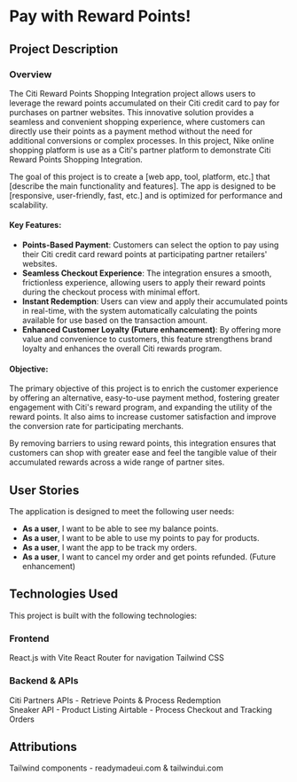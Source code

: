 # Pay with Reward Points!

## Project Description

### Overview

The Citi Reward Points Shopping Integration project allows users to leverage the reward points accumulated on their Citi credit card to pay for purchases on partner websites. This innovative solution provides a seamless and convenient shopping experience, where customers can directly use their points as a payment method without the need for additional conversions or complex processes. In this project, Nike online shopping platform is use as a Citi's partner platform to demonstrate Citi Reward Points Shopping Integration.  

The goal of this project is to create a [web app, tool, platform, etc.] that [describe the main functionality and features]. The app is designed to be [responsive, user-friendly, fast, etc.] and is optimized for performance and scalability.


#### Key Features:

-   **Points-Based Payment**: Customers can select the option to pay using their Citi credit card reward points at participating partner retailers' websites.
-   **Seamless Checkout Experience**: The integration ensures a smooth, frictionless experience, allowing users to apply their reward points during the checkout process with minimal effort.
-   **Instant Redemption**: Users can view and apply their accumulated points in real-time, with the system automatically calculating the points available for use based on the transaction amount.
-   **Enhanced Customer Loyalty (Future enhancement)**: By offering more value and convenience to customers, this feature strengthens brand loyalty and enhances the overall Citi rewards program.

#### Objective:

The primary objective of this project is to enrich the customer experience by offering an alternative, easy-to-use payment method, fostering greater engagement with Citi's reward program, and expanding the utility of the reward points. It also aims to increase customer satisfaction and improve the conversion rate for participating merchants.

By removing barriers to using reward points, this integration ensures that customers can shop with greater ease and feel the tangible value of their accumulated rewards across a wide range of partner sites.

## User Stories

The application is designed to meet the following user needs:

-   **As a user**, I want to be able to see my balance points.
-   **As a user**, I want to be able to use my points to pay for products.
-   **As a user**, I want the app to be track my orders.
-   **As a user**, I want to cancel my order and get points refunded. (Future enhancement)


## Technologies Used

This project is built with the following technologies:

### Frontend
React.js with Vite
React Router for navigation
Tailwind CSS 

### Backend & APIs
Citi Partners APIs - Retrieve Points & Process Redemption    
Sneaker API - Product Listing 
Airtable - Process Checkout and Tracking Orders  


## Attributions

 Tailwind components - readymadeui.com & tailwindui.com
 